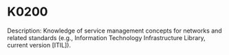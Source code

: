 # K0200
Description: Knowledge of service management concepts for networks and related standards (e.g., Information Technology Infrastructure Library, current version [ITIL]).
